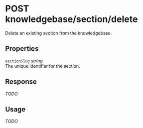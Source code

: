 # <span class="badge badge-light">POST</span> <span class="badge badge-light">knowledgebase/section/delete</span>


Delete an existing section from the knowledgebase.

## Properties

`sectionSlug` *string*  
The unique identifier for the section.


## Response

*TODO*

## Usage

*TODO*

